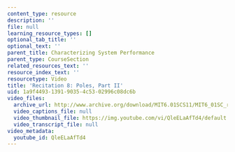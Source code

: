 ```yaml
---
content_type: resource
description: ''
file: null
learning_resource_types: []
optional_tab_title: ''
optional_text: ''
parent_title: Characterizing System Performance
parent_type: CourseSection
related_resources_text: ''
resource_index_text: ''
resourcetype: Video
title: 'Recitation 8: Poles, Part II'
uid: 1a9f4493-1391-9035-4c53-02996c08dc6b
video_files:
  archive_url: http://www.archive.org/download/MIT6.01SCS11/MIT6_01SC_rec8_300k.mp4
  video_captions_file: null
  video_thumbnail_file: https://img.youtube.com/vi/QleELaAfTd4/default.jpg
  video_transcript_file: null
video_metadata:
  youtube_id: QleELaAfTd4
---
```

